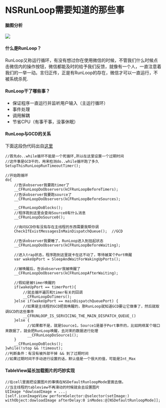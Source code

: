 NSRunLoop需要知道的那些事
======================
#### 脑图分析
![](https://my.mindnode.com/hxzNSMNDgzVaRnussfAWZJ38upK49erptypsmzpx#131.5,40.7,2)

#### 什么是RunLoop？
RunLoop又称运行循环，有没有想过你在使用微信的时候，不管我们什么时候点击微信内的操作按钮，微信都能及时的给予我们反馈，就像有一个人，一直注意着我们的一举一动。言归正传，正是有RunLoop的存在，微信才可以一直运行，不被系统杀死.

#### RunLoop干了哪些事？
- 保证程序一直运行并监听用户输入（主运行循环）
- 事件处理
- 调用解耦
- 节省CPU（有事干事，没事休眠）

#### RunLoop与GCD的关系
下面这段伪代码出自[这里](https://www.jianshu.com/p/296f182c8faa)
`````````````
//首先do..while循环不能是一个死循环,所以在这里设置一个过期时间
//这件事是GCD干的，用来检测do..while循环跑了多久
SetupThisRunLoopRunTimeoutTimer();

//开始跑循环
do{
    //告诉observer我要跑timer了
    __CFRunLoopDoObservers(kCFRunLoopBeforeTimers);
    //告诉observer我要跑source了
    __CFRunLoopDoObservers(kCFRunLoopBeforeSources);

    __CFRunLoopDoBlocks();
    //程序跑到这里会查询Source0有什么消息
    __CFRunLoopDoSource0();

    //询问GCD你有没有存在主线程的东西需要我帮你调
    CheckIfExistMessagesInMainDispatchQueue();  //GCD

    //告诉observer我要睡了，RunLoop进入到挂起状态
    __CFRunLoopDoObservers(kCFRunLoopBeforeWaiting);

    //进入trap状态，程序跑到这里就卡在这不动了，等待被某个Port唤醒
    var wakeUpPort = SleepAndWaitForWakingUpPorts();

    //被唤醒后，告诉observer我被唤醒了
    __CFRunLoopDoObservers(kCFRunLoopAfterWaiting);

    //假如是被timer唤醒的
    if(wakeUpPort == timerPort){
        //就去循环遍历和timer有关的回调
        __CFRunLoopDoTimers();
    }else if(wakeUpPort == mainDispatchQueuePort) {
        //如果是主线程的GCD把我唤醒的，那RunLoop就知道GCD要让它做事了，然后就取调GCD的这些事件
        __CFRUNLOOP_IS_SERVICING_THE_MAIN_DISPATCH_QUEUE_()
    }else {
          //如果都不是，就是Source1，Source1是基于Port事件的，比如网络某个端口来数据了，就会把RunLoop唤醒，去对来的数据进行处理
          __CFRunLoopDoSource1();
    }
    __CFRunLoopDoBlocks();
}while(!stop && !timeout);
//判断条件：有没有被外部干掉 && 到了过期时间
//如果过期时间不手动进行设置的话，默认值是一个很大的值，可能是Int_Max
`````````````

#### TableView延长加载图片的巧妙实现

    //在cell里面把设置图片的事情在NSDefaultRunloopMode里面去做。
    //当主线程的tableview不再滑动的时候就会去设置图片
    UIImage *dowloadImage = ...;
    [self.iconImageView performSelector:@selector(setImage:) withObject:dowloadImage afterDelay:0 inModes:@[NSDefaultRunloopMode]];